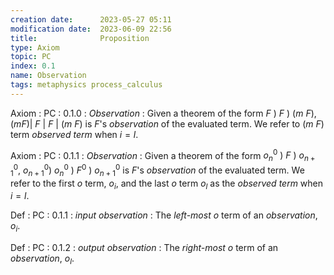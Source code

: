 ```yaml
---
creation date:		2023-05-27 05:11
modification date:	2023-06-09 22:56
title: 				Proposition
type: Axiom
topic: PC
index: 0.1
name: Observation
tags: metaphysics process_calculus
---
```

Axiom : PC : 0.1.0 : $Observation$ : Given a theorem of the form $F \ )\ F\ )\ (m\ F)$,  $(m F)|\ F\ |\ F\ |\ (m\ F)$ is $F$'s $observation$ of the evaluated term. We refer to $(m\ F)$ term $observed\ term$ when $i = l$.

Axiom : PC : 0.1.1 : $Observation$ : Given a theorem of the form $o_n^0\ )\ F\ )\ o_{n + 1}^0$,  $o_{n + 1}^0)\ o_n^0\ )\ F^0\ )\ o_{n + 1}^0$ is $F$'s $observation$ of the evaluated term. We refer to the first $o$ term, $o_i$, and the last $o$ term $o_l$ as the $observed\ term$ when $i = l$.

Def : PC : 0.1.1 : $input\ observation$ : The *left-most* $o$ term of an $observation$, $o_i$. 

Def : PC : 0.1.2 : $output\ observation$ : The *right-most* $o$ term of an $observation$, $o_l$. 